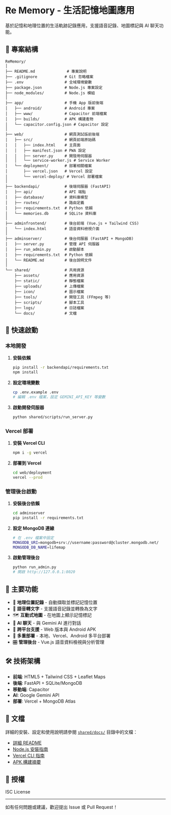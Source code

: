 # Re Memory - 生活記憶地圖應用

基於記憶和地理位置的生活軌跡記錄應用，支援語音記錄、地圖標記與 AI 聊天功能。

## 📁 專案結構

```
ReMemory/
│
├── README.md              # 專案說明
├── .gitignore            # Git 忽略檔案
├── .env                  # 全域環境變數
├── package.json          # Node.js 專案設定
├── node_modules/         # Node.js 模組
│
├── app/                  # 手機 App 版前後端
│   ├── android/          # Android 專案
│   ├── www/              # Capacitor 前端檔案
│   ├── builds/           # APK 構建產物
│   └── capacitor.config.json # Capacitor 設定
│
├── web/                  # 網頁測試版前後端
│   ├── src/              # 網頁前端原始碼
│   │   ├── index.html    # 主頁面
│   │   ├── manifest.json # PWA 設定
│   │   ├── server.py     # 開發用伺服器
│   │   └── service-worker.js # Service Worker
│   └── deployment/       # 部署相關檔案
│       ├── vercel.json   # Vercel 設定
│       └── vercel-deploy/ # Vercel 部署檔案
│
├── backendapi/           # 後端伺服器 (FastAPI)
│   ├── api/              # API 端點
│   ├── database/         # 資料庫模型
│   ├── routes/           # 路由定義
│   ├── requirements.txt  # Python 依賴
│   └── memories.db       # SQLite 資料庫
│
├── adminfrontend/        # 後台前端 (Vue.js + Tailwind CSS)
│   └── index.html        # 語音資料檢視介面
│
├── adminserver/          # 後台伺服器 (FastAPI + MongoDB)
│   ├── server.py         # 管理 API 伺服器
│   ├── run_admin.py      # 啟動腳本
│   ├── requirements.txt  # Python 依賴
│   └── README.md         # 後台說明文件
│
└── shared/               # 共用資源
    ├── assets/           # 應用資源
    ├── static/           # 靜態檔案
    ├── uploads/          # 上傳檔案
    ├── icon/             # 圖示檔案
    ├── tools/            # 開發工具 (FFmpeg 等)
    ├── scripts/          # 腳本工具
    ├── logs/             # 日誌檔案
    └── docs/             # 文檔
```

## 🚀 快速啟動

### 本地開發

1. **安裝依賴**
   ```bash
   pip install -r backendapi/requirements.txt
   npm install
   ```

2. **設定環境變數**
   ```bash
   cp .env.example .env
   # 編輯 .env 檔案，設定 GEMINI_API_KEY 等變數
   ```

3. **啟動開發伺服器**
   ```bash
   python shared/scripts/run_server.py
   ```

### Vercel 部署

1. **安裝 Vercel CLI**
   ```bash
   npm i -g vercel
   ```

2. **部署到 Vercel**
   ```bash
   cd web/deployment
   vercel --prod
   ```

### 管理後台啟動

1. **安裝後台依賴**
   ```bash
   cd adminserver
   pip install -r requirements.txt
   ```

2. **設定 MongoDB 連線**
   ```bash
   # 在 .env 檔案中設定
   MONGODB_URI=mongodb+srv://username:password@cluster.mongodb.net/
   MONGODB_DB_NAME=lifemap
   ```

3. **啟動管理後台**
   ```bash
   python run_admin.py
   # 開啟 http://127.0.0.1:8020
   ```

## 🌟 主要功能

- 📍 **地理位置記錄** - 自動擷取並標記記憶位置
- 🎤 **語音轉文字** - 支援語音記錄並轉換為文字
- 🗺️ **互動式地圖** - 在地圖上顯示記憶標記
- 💬 **AI 聊天** - 與 Gemini AI 進行對話
- 📱 **跨平台支援** - Web 版本與 Android APK
- 🔄 **多重部署** - 本地、Vercel、Android 多平台部署
- 🎛️ **管理後台** - Vue.js 語音資料檢視與分析管理

## 🛠️ 技術架構

- **前端**: HTML5 + Tailwind CSS + Leaflet Maps
- **後端**: FastAPI + SQLite/MongoDB
- **移動端**: Capacitor
- **AI**: Google Gemini API
- **部署**: Vercel + MongoDB Atlas

## 📖 文檔

詳細的安裝、設定和使用說明請參閱 [`shared/docs/`](./shared/docs/) 目錄中的文檔：

- [詳細 README](./shared/docs/README.md)
- [Node.js 安裝指南](./shared/docs/NODEJS_INSTALL_GUIDE.md)
- [Vercel CLI 指南](./shared/docs/VERCEL_CLI_GUIDE.md)
- [APK 構建摘要](./shared/docs/APK_BUILD_SUMMARY.md)

## 📄 授權

ISC License

---

如有任何問題或建議，歡迎提出 Issue 或 Pull Request！